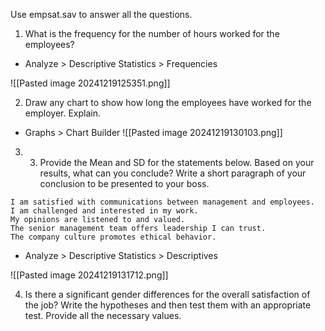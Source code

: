 Use empsat.sav to answer all the questions. 
1. What is the frequency for the number of hours worked for the employees?
- Analyze > Descriptive Statistics > Frequencies

![[Pasted image 20241219125351.png]]

  
2. Draw any chart to show how long the employees have worked for the employer. Explain.

- Graphs > Chart Builder
![[Pasted image 20241219130103.png]]

3. 3. Provide the Mean and SD for the statements below. Based on your results, what  can you conclude? Write a short paragraph of your conclusion to be presented to  your boss.  

```
I am satisfied with communications between management and employees.  
I am challenged and interested in my work.  
My opinions are listened to and valued.  
The senior management team offers leadership I can trust.  
The company culture promotes ethical behavior.
```

- Analyze > Descriptive Statistics > Descriptives

![[Pasted image 20241219131712.png]]

4. Is there a significant gender differences for the overall satisfaction of the job? Write the hypotheses and then test them with an appropriate test. Provide all the necessary values.

